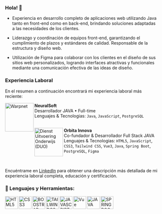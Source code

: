 ### Hola! 👋
- Experiencia en desarrollo completo de aplicaciones web utilizando Java tanto en front-end como en back-end, brindando soluciones adaptadas a las necesidades de los clientes.

- Liderazgo y coordinación de equipos front-end, garantizando el cumplimiento de plazos y estándares de calidad. Responsable de la estructura y diseño web.

- Utilización de Figma para colaborar con los clientes en el diseño de sus sitios web personalizados, logrando interfaces atractivas y funcionales mediante una comunicación efectiva de las ideas de diseño.


### Experiencia Laboral
En el resumen a continuación encontrará mi experiencia laboral más reciente:

[<img align="left" height="94px" width="94px" alt="Warpnet" src="https://encrypted-tbn0.gstatic.com/images?q=tbn:ANd9GcTim0_voqvpsAfx_zh-K4TKzSwpkbRsAtn-XOOi6OgbCaYZseukGlpTNgNmglhPVyfLQGw&usqp=CAU"/>](https://warpnet.nl/)

**NeuralSoft** \
Desarrollador JAVA • Full-time \
Lenguajes & Tecnologias: `Java`, `JavaScript`, `PostgreSQL` \
<br/>

[<img align="left" height="94px" width="94px" alt="Dienst Uitvoering Onderwijs (DUO)" src="https://media.licdn.com/dms/image/D4D0BAQHfoqI9G9AghQ/company-logo_200_200/0/1667401124180?e=1696464000&v=beta&t=ReaWGQJ-kaFvxGWYdC-Sgd1DJmXTksH9j_8kia5sEBw"/>](https://duo.nl/)

**Orbita Innova** \
Co-fundador & Desarrollador Full Stack JAVA \
Lenguajes & Tecnologias: `HTML5`, `JavaScript`, `CSS3`, `Tailwind CSS`, `Vue3`, `Java`, `Spring Boot`, `PostgreSQL`, `Figma` \
<br/>
<br/>

Encuéntrame en [LinkedIn](https://www.linkedin.com/in/santibrito/) para obtener una descripción más detallada de mi experiencia laboral completa, educación y certificación.

### 🔨 Lenguajes y Herramientas:
<a target="_blank"> <img align="left" src="https://cdn-icons-png.flaticon.com/512/174/174854.png" alt="HTML5" height="42px"/> </a> 
<a  target="_blank"> <img align="left" src="https://cdn-icons-png.flaticon.com/512/732/732190.png" alt="CSS3" height="42px"/> </a>
<a target="_blank"><img align="left" alt="BOOSTRAP" height ="42px" src="https://upload.wikimedia.org/wikipedia/commons/thumb/b/b2/Bootstrap_logo.svg/1200px-Bootstrap_logo.svg.png"></a>
<a target="_blank"><img align="left" alt="TAILWINDCSS" height ="42px" src="https://upload.wikimedia.org/wikipedia/commons/thumb/d/d5/Tailwind_CSS_Logo.svg/2048px-Tailwind_CSS_Logo.svg.png"></a>
<a  target="_blank"><img align="left" alt="JAVASCRIPT" height ="42px" src="https://cdn-icons-png.flaticon.com/512/5968/5968292.png"></a>
<a  target="_blank"> <img align="left" src="https://upload.wikimedia.org/wikipedia/commons/thumb/9/95/Vue.js_Logo_2.svg/1200px-Vue.js_Logo_2.svg.png" alt="Vue" height ="42px"/> </a>
<a target="_blank"> <img align="left" alt="JAVA" height ="42px" src="https://cdn-icons-png.flaticon.com/512/226/226777.png"> </a>
<a  target="_blank"> <img align="left" alt="SPRING BOOT" height ="42px"  src="https://vscjava.gallerycdn.vsassets.io/extensions/vscjava/vscode-spring-boot-dashboard/0.13.2023060100/1685577881500/Microsoft.VisualStudio.Services.Icons.Default"> </a>

